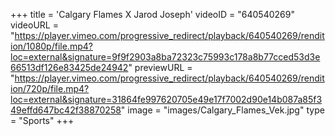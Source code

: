 +++
 title = 'Calgary Flames X Jarod Joseph'
 videoID = "640540269"
 videoURL = "https://player.vimeo.com/progressive_redirect/playback/640540269/rendition/1080p/file.mp4?loc=external&signature=9f9f2903a8ba72323c75993c178a8b77cced53d3e66513df126e83425de24942"
 previewURL = "https://player.vimeo.com/progressive_redirect/playback/640540269/rendition/720p/file.mp4?loc=external&signature=31864fe997620705e49e17f7002d90e14b087a85f349effd647bc42f38870258"
 image = "images/Calgary_Flames_Vek.jpg"
 type = "Sports"
+++
